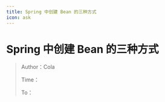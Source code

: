 ```yaml
---
title: Spring 中创建 Bean 的三种方式
icon: ask
---
```


# Spring 中创建 Bean 的三种方式

> Author：Cola
>
> Time：
>
> To：